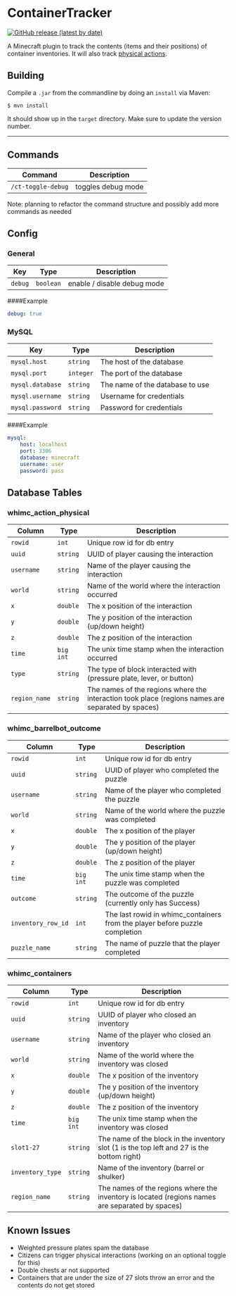 # ContainerTracker
[![GitHub release (latest by date)](https://img.shields.io/github/v/release/EmiCB/LockBar?label=Download&logo=github)](https://github.com/EmiCB/ContainerTracker/releases/latest)

A Minecraft plugin to track the contents (items and their positions) of container inventories. 
It will also track [physical actions](https://hub.spigotmc.org/javadocs/spigot/org/bukkit/event/block/Action.html).

## Building
Compile a `.jar` from the commandline by doing an `install` via Maven:
```
$ mvn install
```
It should show up in the `target` directory. Make sure to update the version number.

---

## Commands

| Command            | Description        |
|--------------------|--------------------|
| `/ct-toggle-debug` | toggles debug mode |

Note: planning to refactor the command structure and possibly add more commands as needed 

## Config
### General
| Key            | Type           | Description                                        |
|----------------|----------------|----------------------------------------------------|
| `debug`        | `boolean`      | enable / disable debug mode                        |

####Example
```yaml
debug: true
```

### MySQL

| Key              | Type      | Description                     |
|------------------|-----------|---------------------------------|
| `mysql.host`     | `string`  | The host of the database        |
| `mysql.port`     | `integer` | The port of the database        |
| `mysql.database` | `string`  | The name of the database to use |
| `mysql.username` | `string`  | Username for credentials        |
| `mysql.password` | `string`  | Password for credentials        |

####Example
```yaml
mysql:
    host: localhost
    port: 3306
    database: minecraft
    username: user
    password: pass
```
## Database Tables
### whimc_action_physical
| Column        | Type      | Description                                                                                       |
|---------------|-----------|---------------------------------------------------------------------------------------------------|
| `rowid`       | `int`     | Unique row id for db entry                                                                        |
| `uuid`        | `string`  | UUID of player causing the interaction                                                            |
| `username`    | `string`  | Name of the player causing the interaction                                                        |
| `world`       | `string`  | Name of the world where the interaction occurred                                                  |
| `x`           | `double`  | The x position of the interaction                                                                 |
| `y`           | `double`  | The y position of the interaction (up/down height)                                                |
| `z`           | `double`  | The z position of the interaction                                                                 |
| `time`        | `big int` | The unix time stamp when the interaction occurred                                                 |
| `type`        | `string`  | The type of block interacted with (pressure plate, lever, or button)                              |
| `region_name` | `string`  | The names of the regions where the interaction took place (regions names are separated by spaces) |

### whimc_barrelbot_outcome
| Column             | Type      | Description                                                                 |
|--------------------|-----------|-----------------------------------------------------------------------------|
| `rowid`            | `int`     | Unique row id for db entry                                                  |
| `uuid`             | `string`  | UUID of player who completed the puzzle                                     |
| `username`         | `string`  | Name of the player who completed the puzzle                                 |
| `world`            | `string`  | Name of the world where the puzzle was completed                            |
| `x`                | `double`  | The x position of the player                                                |
| `y`                | `double`  | The y position of the player (up/down height)                               |
| `z`                | `double`  | The z position of the player                                                |
| `time`             | `big int` | The unix time stamp when the puzzle was completed                           |
| `outcome`          | `string`  | The outcome of the puzzle (currently only has Success)                      |
| `inventory_row_id` | `int`     | The last rowid in whimc_containers from the player before puzzle completion |
| `puzzle_name`      | `string`  | The name of puzzle that the player completed                                |

### whimc_containers
| Column           | Type      | Description                                                                                     |
|------------------|-----------|-------------------------------------------------------------------------------------------------|
| `rowid`          | `int`     | Unique row id for db entry                                                                      |
| `uuid`           | `string`  | UUID of player who closed an inventory                                                          |
| `username`       | `string`  | Name of the player who closed an inventory                                                      |
| `world`          | `string`  | Name of the world where the inventory was closed                                                |
| `x`              | `double`  | The x position of the inventory                                                                 |
| `y`              | `double`  | The y position of the inventory (up/down height)                                                |
| `z`              | `double`  | The z position of the inventory                                                                 |
| `time`           | `big int` | The unix time stamp when the inventory was closed                                               |
| `slot1-27`       | `string`  | The name of the block in the inventory slot (1 is the top left and 27 is the bottom right)      |
| `inventory_type` | `string`  | Name of the inventory (barrel or shulker)                                                       |
| `region_name`    | `string`  | The names of the regions where the inventory is located (regions names are separated by spaces) |

## Known Issues
- Weighted pressure plates spam the database
- Citizens can trigger physical interactions (working on an optional toggle for this)
- Double chests ar not supported
- Containers that are under the size of 27 slots throw an error and the contents do not get stored